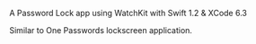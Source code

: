 A Password Lock app using WatchKit with Swift 1.2 & XCode 6.3


Similar to One Passwords lockscreen application.
